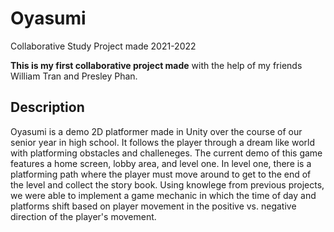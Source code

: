 # Oyasumi
Collaborative Study Project made 2021-2022

**This is my first collaborative project made** with the help of my friends William Tran and Presley Phan.

## Description
Oyasumi is a demo 2D platformer made in Unity over the course of our senior year in high school. It follows the player through a dream like world with platforming obstacles and challeneges. 
The current demo of this game features a home screen, lobby area, and level one. In level one, there is a platforming path where the player must move around to get to the end of the level and collect the story book. Using knowlege from previous projects, we were able to implement a game mechanic in which the time of day and platforms shift based on player movement in the positive vs. negative direction of the player's movement. 
